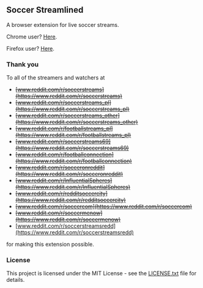 ## Soccer Streamlined

A browser extension for live soccer streams. 

Chrome user? [Here](https://chrome.google.com/webstore/detail/soccer-streamlined/lcabedmhpejejhpjdfehcojabbdfihci).

Firefox user? [Here](https://addons.mozilla.org/en-US/firefox/addon/soccer-streamlined/).

### Thank you

To all of the streamers and watchers at 
* ~~[www.reddit.com/r/soccerstreams](https://www.reddit.com/r/soccerstreams)~~
* ~~[www.reddit.com/r/soccerstreams_pl](https://www.reddit.com/r/soccerstreams_pl)~~
* ~~[www.reddit.com/r/soccerstreams_other](https://www.reddit.com/r/soccerstreams_other)~~
* ~~[www.reddit.com/r/footballstreams_pl](https://www.reddit.com/r/footballstreams_pl)~~
* ~~[www.reddit.com/r/soccerstreams69](https://www.reddit.com/r/soccerstreams69)~~
* ~~[www.reddit.com/r/footballconnection](https://www.reddit.com/r/footballconnection)~~
* ~~[www.reddit.com/r/socceronreddit](https://www.reddit.com/r/socceronreddit)~~
* ~~[www.reddit.com/r/InfluentialSpheres](https://www.reddit.com/r/InfluentialSpheres)~~
* ~~[www.reddit.com/r/redditsoccercity](https://www.reddit.com/r/redditsoccercity)~~
* ~~[www.reddit.com/r/soccercom](https://www.reddit.com/r/soccercom)~~
* ~~[www.reddit.com/r/soccermenow](https://www.reddit.com/r/soccermenow)~~
* [www.reddit.com/r/soccerstreamsredd](https://www.reddit.com/r/soccerstreamsredd)


for making this extension possible.

### License

This project is licensed under the MIT License - see the [LICENSE.txt](LICENSE.txt) file for details.